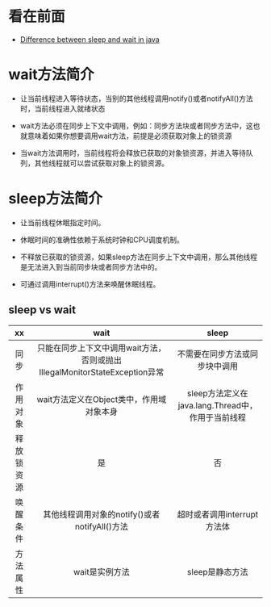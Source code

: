 看在前面
====
* <a href="https://java2blog.com/difference-between-sleep-and-wait-in/">Difference between sleep and wait in java</a>

wait方法简介
====

* 让当前线程进入等待状态，当别的其他线程调用notify()或者notifyAll()方法时，当前线程进入就绪状态

* wait方法必须在同步上下文中调用，例如：同步方法块或者同步方法中，这也就意味着如果你想要调用wait方法，前提是必须获取对象上的锁资源

* 当wait方法调用时，当前线程将会释放已获取的对象锁资源，并进入等待队列，其他线程就可以尝试获取对象上的锁资源。

sleep方法简介
====

* 让当前线程休眠指定时间。

* 休眠时间的准确性依赖于系统时钟和CPU调度机制。

* 不释放已获取的锁资源，如果sleep方法在同步上下文中调用，那么其他线程是无法进入到当前同步块或者同步方法中的。

* 可通过调用interrupt()方法来唤醒休眠线程。

sleep vs wait
-----

|     xx    | wait    |   sleep    |  
| :------:   | :-------:   | :-------:   | 
| 同步        | 只能在同步上下文中调用wait方法，否则或抛出IllegalMonitorStateException异常      |   不需要在同步方法或同步块中调用      |   
| 作用对象        | wait方法定义在Object类中，作用域对象本身      |   sleep方法定义在java.lang.Thread中，作用于当前线程      |   
| 释放锁资源        | 是      |   否      |   
| 唤醒条件       |其他线程调用对象的notify()或者notifyAll()方法      |    超时或者调用interrupt方法体      |
| 方法属性        | wait是实例方法      |   sleep是静态方法      | 
